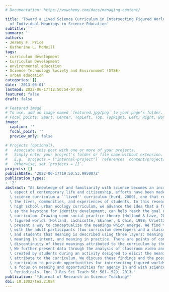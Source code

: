 ```yaml
---
# Documentation: https://wowchemy.com/docs/managing-content/

title: 'Toward a Lived Science Curriculum in Intersecting Figured Worlds: An Exploration
  of Individual Meanings in Science Education'
subtitle: ''
summary: ''
authors:
- Jeremy F. Price
- Katherine L. McNeill
tags:
- curriculum development
- Curriculum Development
- environmental education
- Science Technology Society and Environment (STSE)
- urban education
categories: []
date: '2013-05-01'
lastmod: 2022-06-17T12:50:54-07:00
featured: false
draft: false

# Featured image
# To use, add an image named `featured.jpg/png` to your page's folder.
# Focal points: Smart, Center, TopLeft, Top, TopRight, Left, Right, BottomLeft, Bottom, BottomRight.
image:
  caption: ''
  focal_point: ''
  preview_only: false

# Projects (optional).
#   Associate this post with one or more of your projects.
#   Simply enter your project's folder or file name without extension.
#   E.g. `projects = ["internal-project"]` references `content/project/deep-learning/index.md`.
#   Otherwise, set `projects = []`.
projects: []
publishDate: '2022-06-17T19:50:53.995007Z'
publication_types:
- '2'
abstract: "As knowledge of and familiarity with science becomes an increasingly important\
  \ aspect of contemporary life and citizenship, efforts have been made to make the\
  \ science curriculum a ``lived'' curriculum (Hurd, 2000), one that reaches out to\
  \ the lives, communities, and experiences of students. In this research around a\
  \ high school urban ecology curriculum, we advance the idea that a focus on meaning,\
  \ as the keystone for identity development, can help reach the goal of a lived science\
  \ curriculum. Drawing upon social practice theory (Holland & Lave, 2001, 2009) and\
  \ figured worlds (Holland, Lachicotte, Skinner, & Cain, 1998; Urietta, 2007), we\
  \ present a way to conceptualize the meanings which emerge. We find through interviews\
  \ with the adult participants (two curriculum developers and a classroom teacher)\
  \ and students that meaning is described using three layers: meaning in person,\
  \ meaning in intent, and meaning in practice. There are points of continuity and\
  \ discontinuity of these meanings attributed to the curriculum by the adult participants.\
  \ We further present data through the analysis of classroom video and artifacts\
  \ created by students during an activity designed to elicit the meanings that students\
  \ attribute to the curriculum. We discuss these findings and the possibilities for\
  \ curriculum to provide opportunities for intersecting figured worlds which provide\
  \ a focus on meaning and opportunities for agency in and with science. © 2013 Wiley\
  \ Periodicals, Inc. J Res Sci Teach 50: 501– 529, 2013."
publication: '*Journal of Research in Science Teaching*'
doi: 10.1002/tea.21084
---
```

